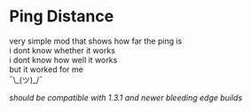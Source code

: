 # Ping Distance
very simple mod that shows how far the ping is  
i dont know whether it works  
i dont know how well it works  
but it worked for me  
¯\\\_(ツ)\_/¯

_should be compatible with 1.3.1 and newer bleeding edge builds_  

